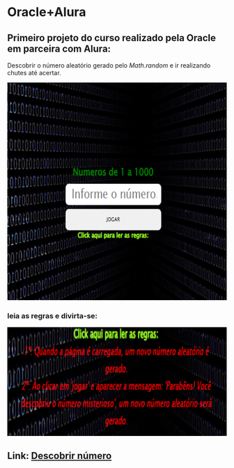 # Oracle+Alura


## Primeiro projeto do curso realizado pela Oracle em parceira com Alura:

Descobrir o número aleatório gerado pelo _Math.random_ e ir realizando chutes até acertar. 

<img src="part_1.png" alt="part1" width='700px' height='500px'>

### leia as regras e divirta-se:

<img src="regras.png" alt="part1" width='700px' height='250px'>

## Link: <a href="https://anasouza.top/src/src/index.html" target="_blank">Descobrir número</a>
